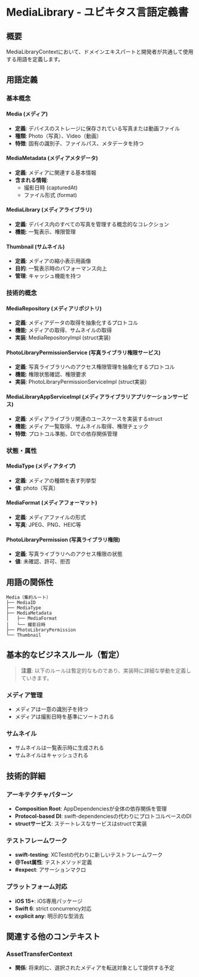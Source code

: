 # MediaLibrary - ユビキタス言語定義書

## 概要

MediaLibraryContextにおいて、ドメインエキスパートと開発者が共通して使用する用語を定義します。

## 用語定義

### 基本概念

#### Media (メディア)
- **定義**: デバイスのストレージに保存されている写真または動画ファイル
- **種類**: Photo（写真）、Video（動画）
- **特徴**: 固有の識別子、ファイルパス、メタデータを持つ

#### MediaMetadata (メディアメタデータ)
- **定義**: メディアに関連する基本情報
- **含まれる情報**:
  - 撮影日時 (capturedAt)
  - ファイル形式 (format)

#### MediaLibrary (メディアライブラリ)
- **定義**: デバイス内のすべての写真を管理する概念的なコレクション
- **機能**: 一覧表示、権限管理

#### Thumbnail (サムネイル)
- **定義**: メディアの縮小表示用画像
- **目的**: 一覧表示時のパフォーマンス向上
- **管理**: キャッシュ機能を持つ

### 技術的概念

#### MediaRepository (メディアリポジトリ)
- **定義**: メディアデータの取得を抽象化するプロトコル
- **機能**: メディアの取得、サムネイルの取得
- **実装**: MediaRepositoryImpl (struct実装)

#### PhotoLibraryPermissionService (写真ライブラリ権限サービス)
- **定義**: 写真ライブラリへのアクセス権限管理を抽象化するプロトコル
- **機能**: 権限状態確認、権限要求
- **実装**: PhotoLibraryPermissionServiceImpl (struct実装)

#### MediaLibraryAppServiceImpl (メディアライブラリアプリケーションサービス)
- **定義**: メディアライブラリ関連のユースケースを実装するstruct
- **機能**: メディア一覧取得、サムネイル取得、権限チェック
- **特徴**: プロトコル準拠、DIでの依存関係管理

### 状態・属性

#### MediaType (メディアタイプ)
- **定義**: メディアの種類を表す列挙型
- **値**: photo（写真）

#### MediaFormat (メディアフォーマット)
- **定義**: メディアファイルの形式
- **写真**: JPEG、PNG、HEIC等

#### PhotoLibraryPermission (写真ライブラリ権限)
- **定義**: 写真ライブラリへのアクセス権限の状態
- **値**: 未確認、許可、拒否

## 用語の関係性

```
Media（集約ルート）
├── MediaID
├── MediaType
├── MediaMetadata
│   ├── MediaFormat
│   └── 撮影日時
├── PhotoLibraryPermission
└── Thumbnail
```

## 基本的なビジネスルール（暫定）

> **注意**: 以下のルールは暫定的なものであり、実装時に詳細な挙動を定義していきます。

### メディア管理
- メディアは一意の識別子を持つ
- メディアは撮影日時を基準にソートされる

### サムネイル
- サムネイルは一覧表示時に生成される
- サムネイルはキャッシュされる

## 技術的詳細

### アーキテクチャパターン
- **Composition Root**: AppDependenciesが全体の依存関係を管理
- **Protocol-based DI**: swift-dependenciesの代わりにプロトコルベースのDI
- **structサービス**: ステートレスなサービスはstructで実装

### テストフレームワーク
- **swift-testing**: XCTestの代わりに新しいテストフレームワーク
- **@Test属性**: テストメソッド定義
- **#expect**: アサーションマクロ

### プラットフォーム対応
- **iOS 15+**: iOS専用パッケージ
- **Swift 6**: strict concurrency対応
- **explicit any**: 明示的な型消去

## 関連する他のコンテキスト

### AssetTransferContext
- **関係**: 将来的に、選択されたメディアを転送対象として提供する予定